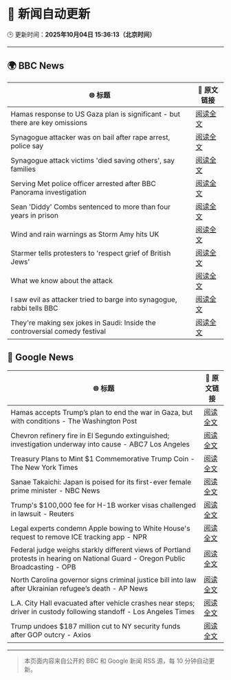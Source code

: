 # 🧠 新闻自动更新

🕒 更新时间：**2025年10月04日 15:36:13（北京时间）**

---

## 🌍 BBC News

| 🌐 标题 | 🔗 原文链接 |
|--------|-------------|
| Hamas response to US Gaza plan is significant - but there are key omissions | [阅读全文](https://www.bbc.com/news/articles/cvg9myeqjl1o?at_medium=RSS&at_campaign=rss) |
| Synagogue attacker was on bail after rape arrest, police say | [阅读全文](https://www.bbc.com/news/articles/cly97ervz1zo?at_medium=RSS&at_campaign=rss) |
| Synagogue attack victims 'died saving others', say families | [阅读全文](https://www.bbc.com/news/articles/cly6eve5p06o?at_medium=RSS&at_campaign=rss) |
| Serving Met police officer arrested after BBC Panorama investigation | [阅读全文](https://www.bbc.com/news/articles/c86422y9vxno?at_medium=RSS&at_campaign=rss) |
| Sean 'Diddy' Combs sentenced to more than four years in prison | [阅读全文](https://www.bbc.com/news/articles/czx0gx227z4o?at_medium=RSS&at_campaign=rss) |
| Wind and rain warnings as Storm Amy hits UK | [阅读全文](https://www.bbc.com/news/articles/c0lky9nn948o?at_medium=RSS&at_campaign=rss) |
| Starmer tells protesters to 'respect grief of British Jews' | [阅读全文](https://www.bbc.com/news/articles/ckgy8kvvkp3o?at_medium=RSS&at_campaign=rss) |
| What we know about the attack | [阅读全文](https://www.bbc.com/news/articles/cd63p1djgd7o?at_medium=RSS&at_campaign=rss) |
| I saw evil as attacker tried to barge into synagogue, rabbi tells BBC | [阅读全文](https://www.bbc.com/news/articles/cwy9lkeqyzyo?at_medium=RSS&at_campaign=rss) |
| They're making sex jokes in Saudi: Inside the controversial comedy festival | [阅读全文](https://www.bbc.com/news/articles/cwyn2yqpnnpo?at_medium=RSS&at_campaign=rss) |

## 📰 Google News

| 🌐 标题 | 🔗 原文链接 |
|--------|-------------|
| Hamas accepts Trump’s plan to end the war in Gaza, but with conditions - The Washington Post | [阅读全文](https://news.google.com/rss/articles/CBMihwFBVV95cUxQdWN0S2F2Qy0tMllvOTRieGVHUFpMVkkzWlJGTFcyQzVtXzIzMGQ4QlhxQWhrWjVSTjN3cktpYXRwelEwRVVvR0YyYVRLc3N6V3ZvdUhLZjlncDhleDFxV050UUhWc1EwMVpnR3ZPdlJzcEs3Wi0xa1dWaGNPM3p0M3hJQzJkZzA?oc=5) |
| Chevron refinery fire in El Segundo extinguished; investigation underway into cause - ABC7 Los Angeles | [阅读全文](https://news.google.com/rss/articles/CBMisgFBVV95cUxOendzVEZObm84MWJ5dDlJSVUxN1dIWVVpQUlsN2s3N2hrVndWd2tZckFFang1dE82Q3lYc3ZxS0hFR1c2aDdBVDlIcGRkYkVScmZJTWh2bXJnZUkzYll1OTFGT194czV5NzQ0b0syNkpWLXplaGdXaDRUUGRXX2pfTzladjA1X1Awam9QTUJmTWN1NUVUM0E1QVZrY1EzekJ0cHJRQjNFSEdnU2RXc1c1Zk9R?oc=5) |
| Treasury Plans to Mint $1 Commemorative Trump Coin - The New York Times | [阅读全文](https://news.google.com/rss/articles/CBMiigFBVV95cUxPcTU2a1E1VExBd0tsSGFOOHBoYS1WWmo4VHZ1bHRMbjNtTmNBZUp0cFkzalBnRkxMSVUzZkZ0OFdId2RBVUhHcXU2NnhrdVNUeHBoWldubUZGOE15cjkwY3VKQ00yVFJ0dTFtWmhHUVgxZWhybjJxdXJYaE5iODBqcFI4T19qX2Qxamc?oc=5) |
| Sanae Takaichi: Japan is poised for its first-ever female prime minister - NBC News | [阅读全文](https://news.google.com/rss/articles/CBMiqgFBVV95cUxPZHQ3eEFRaXdmM2ZSek1ENXU4YUFrT3RHYm9ndEpFY2FCT0c4OV92dzB2LTVrdTJXeVphZzFPQkRpcDZCendKaUhpNko4M3VIcHpXc05HUkxSSzNUaVpOcll2T1pXb2QwaTBqSmhJQ1daM3g4OXFJbGlWNzc3Q1lVNXhhUXR5dlFGZlp1UTM1Y3l5NlY3NURmZTRDYThHVnQ4ZVFPX21MX3k1UdIBVkFVX3lxTE5tc2JDTWl6X25wUDM2MGU4WHFUNkxkdW1rZ3huYjlNVldUQVdVYW5NVkVodmVydEdKZHF5VEY4Yzg4REVWMkJBa3h4R1lnRTJucmw5aXBR?oc=5) |
| Trump's $100,000 fee for H-1B worker visas challenged in lawsuit - Reuters | [阅读全文](https://news.google.com/rss/articles/CBMinAFBVV95cUxOdmhpQ3k1RUpwTUdsSG1PZl9fa0N4NzBuNUxXam9Kd001RENXQ2t6Z25GWWhMX0ZPbzVqNTMtX0ZGOTJTSnl1TkRMT2YtdTJUM1hZckc1TC1JbzAwOTAzd1I1dl9Oc0pfQ1BBbjJnY0Z6Y0RFd1FKVTFtOWhKZHFTcDV0eFFDMEYzMkQ0cDdzX0dzbjRhYUdSOVlLMTQ?oc=5) |
| Legal experts condemn Apple bowing to White House's request to remove ICE tracking app - NPR | [阅读全文](https://news.google.com/rss/articles/CBMihAFBVV95cUxPUnhZbHVlYk91Nl9pendibUZUdzE2Y0c1dzhPWklTOHVaUTgzS19KUUVTOF9zaG1wTllQWmNtNFZQTGx1V21ZcUNKR0dyekgzckV6dERfTjFGVm8wakVOWnNBekMxYWhRSUEtakZ3U1UwRWZobmY5RDh2YkZpX0lnekItWWk?oc=5) |
| Federal judge weighs starkly different views of Portland protests in hearing on National Guard - Oregon Public Broadcasting - OPB | [阅读全文](https://news.google.com/rss/articles/CBMioAFBVV95cUxNNl85dEl5STZmSWlVMzRKaWhPckxSRGJRY3BqN2owaFNad3ozMUVXbFR5aEJ3eVFWYjdUcjlqSkt0ZWMtMENRTDZmQWc4dFE4cE1ZNFlnTWFVYUFMUzlCdnhlTFlJY1BidV8yTXcxZy1oX0l6MWRxTnpzampWaWRYdnFWNjhWeThXUGdPSXh4Z2wzZm5EY21WNlZOU3dvSlhQ?oc=5) |
| North Carolina governor signs criminal justice bill into law after Ukrainian refugee’s death - AP News | [阅读全文](https://news.google.com/rss/articles/CBMirwFBVV95cUxOS0Z3cUF1TzUtSDZRVUdrTGR4MkM3bHNlLVk4ZDFzNjR6RWtNamV4V3g3Z0lFUUFkUlppZWdvR3BWbGlnVm1FV1dpVWxrZVFBazdSUl9mTnU5dHF2ZVhEX1FtWGl4b3ROWkN2WjhoWHdVVmZjZXUtbFV0S0VpOVVrQmtCQ08wcXpGWGNNNEczVmFGQlJ3VVJkRlBreVp0c3RfQmVVTUhqNzZPbFNjUER3?oc=5) |
| L.A. City Hall evacuated after vehicle crashes near steps; driver in custody following standoff - Los Angeles Times | [阅读全文](https://news.google.com/rss/articles/CBMi0gFBVV95cUxPeEdpWTM4VVJka1l0WUpQOUwyekdpVGM1em9mcTkxOEFCNFpmQWNxcF9qVU13T2s2eFpNdFpQaXlfb1h3cnBVeEdtMzZXT01jVEM0TTAxRlJrc3hNNnBnNWxFTXdVNWtUSWhmQ0ZyeVF4RDhPSElqWnhGMFdFandXWGNZQnIyMTRMQjloOEUtNEkzc0pqV2lhYnZlZHM1Qk1YaGJkWXlqbUktY0FkSWtVTE1RODY1QVdZZzZybjBfTGc0UU9yNHc2T2s0WjJScjBzZ2c?oc=5) |
| Trump undoes $187 million cut to NY security funds after GOP outcry - Axios | [阅读全文](https://news.google.com/rss/articles/CBMijAFBVV95cUxPN1FaZ0h3bVI3MVdrOTBYQkNiS3F1Rkh2ek1sT0pwN3FtUXViNjlEWThiVWpYTk9NcmVVSDYyeHFsdWV0T3Zwc3Fac1RENUFucnE5RnJrcTh4aGpRVXJYRGV6U1V3NVBfZjRzMElNNUZQTnRkTkFxd3NQYkRsMVlKOThDVU5IMDhRUXN4eQ?oc=5) |

---
> 本页面内容来自公开的 BBC 和 Google 新闻 RSS 源，每 10 分钟自动更新。